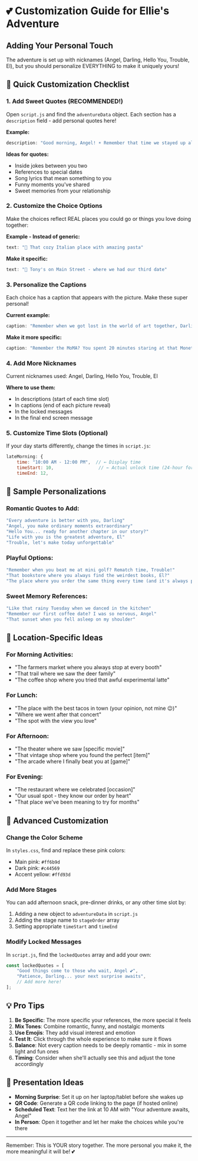 # 💕 Customization Guide for Ellie's Adventure

## Adding Your Personal Touch

The adventure is set up with nicknames (Angel, Darling, Hello You, Trouble, El), but you should personalize EVERYTHING to make it uniquely yours!

## 🎯 Quick Customization Checklist

### 1. Add Sweet Quotes (RECOMMENDED!)
Open `script.js` and find the `adventureData` object. Each section has a `description` field - add personal quotes here!

**Example:**
```javascript
description: "Good morning, Angel! ☀️ Remember that time we stayed up all night talking? Let's make more memories today!"
```

**Ideas for quotes:**
- Inside jokes between you two
- References to special dates
- Song lyrics that mean something to you
- Funny moments you've shared
- Sweet memories from your relationship

### 2. Customize the Choice Options

Make the choices reflect REAL places you could go or things you love doing together:

**Example - Instead of generic:**
```javascript
text: "🍕 That cozy Italian place with amazing pasta"
```

**Make it specific:**
```javascript
text: "🍕 Tony's on Main Street - where we had our third date"
```

### 3. Personalize the Captions

Each choice has a caption that appears with the picture. Make these super personal!

**Current example:**
```javascript
caption: "Remember when we got lost in the world of art together, Darling?"
```

**Make it more specific:**
```javascript
caption: "Remember the MoMA? You spent 20 minutes staring at that Monet, Angel, and I spent 20 minutes staring at you 💕"
```

### 4. Add More Nicknames

Current nicknames used: Angel, Darling, Hello You, Trouble, El

**Where to use them:**
- In descriptions (start of each time slot)
- In captions (end of each picture reveal)
- In the locked messages
- In the final end screen message

### 5. Customize Time Slots (Optional)

If your day starts differently, change the times in `script.js`:

```javascript
lateMorning: {
    time: "10:00 AM - 12:00 PM",  // ← Display time
    timeStart: 10,                 // ← Actual unlock time (24-hour format)
    timeEnd: 12,
```

## 📝 Sample Personalizations

### Romantic Quotes to Add:
```javascript
"Every adventure is better with you, Darling"
"Angel, you make ordinary moments extraordinary"
"Hello You... ready for another chapter in our story?"
"Life with you is the greatest adventure, El"
"Trouble, let's make today unforgettable"
```

### Playful Options:
```javascript
"Remember when you beat me at mini golf? Rematch time, Trouble!"
"That bookstore where you always find the weirdest books, El?"
"The place where you order the same thing every time (and it's always perfect)"
```

### Sweet Memory References:
```javascript
"Like that rainy Tuesday when we danced in the kitchen"
"Remember our first coffee date? I was so nervous, Angel"
"That sunset when you fell asleep on my shoulder"
```

## 🎨 Location-Specific Ideas

### For Morning Activities:
- "The farmers market where you always stop at every booth"
- "That trail where we saw the deer family"
- "The coffee shop where you tried that awful experimental latte"

### For Lunch:
- "The place with the best tacos in town (your opinion, not mine 😉)"
- "Where we went after that concert"
- "The spot with the view you love"

### For Afternoon:
- "The theater where we saw [specific movie]"
- "That vintage shop where you found the perfect [item]"
- "The arcade where I finally beat you at [game]"

### For Evening:
- "The restaurant where we celebrated [occasion]"
- "Our usual spot - they know our order by heart"
- "That place we've been meaning to try for months"

## 🔧 Advanced Customization

### Change the Color Scheme
In `styles.css`, find and replace these pink colors:
- Main pink: `#ff6b9d`
- Dark pink: `#c44569`
- Accent yellow: `#ffd93d`

### Add More Stages
You can add afternoon snack, pre-dinner drinks, or any other time slot by:
1. Adding a new object to `adventureData` in `script.js`
2. Adding the stage name to `stageOrder` array
3. Setting appropriate `timeStart` and `timeEnd`

### Modify Locked Messages
In `script.js`, find the `lockedQuotes` array and add your own:
```javascript
const lockedQuotes = [
    "Good things come to those who wait, Angel 💕",
    "Patience, Darling... your next surprise awaits",
    // Add more here!
];
```

## 💡 Pro Tips

1. **Be Specific**: The more specific your references, the more special it feels
2. **Mix Tones**: Combine romantic, funny, and nostalgic moments
3. **Use Emojis**: They add visual interest and emotion
4. **Test It**: Click through the whole experience to make sure it flows
5. **Balance**: Not every caption needs to be deeply romantic - mix in some light and fun ones
6. **Timing**: Consider when she'll actually see this and adjust the tone accordingly

## 🎁 Presentation Ideas

- **Morning Surprise**: Set it up on her laptop/tablet before she wakes up
- **QR Code**: Generate a QR code linking to the page (if hosted online)
- **Scheduled Text**: Text her the link at 10 AM with "Your adventure awaits, Angel"
- **In Person**: Open it together and let her make the choices while you're there

---

Remember: This is YOUR story together. The more personal you make it, the more meaningful it will be! 💕

